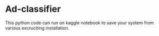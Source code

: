# Ad-classifier
This python code can run on kaggle notebook to save your system from various excruciting installation. 
